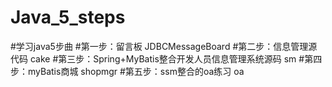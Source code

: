 # Java_5_steps
#学习java5步曲
#第一步：留言板                                    JDBCMessageBoard
#第二步：信息管理源代码                             cake
#第三步：Spring+MyBatis整合开发人员信息管理系统源码  sm
#第四步：myBatis商城                               shopmgr
#第五步：ssm整合的oa练习                            oa
